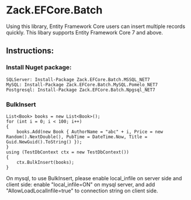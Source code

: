 # Zack.EFCore.Batch

 Using this library, Entity Framework Core users can insert multiple records quickly.
 This libary supports Entity Framework Core 7 and above.  

## Instructions:  
 
### Install Nuget package:

```
SQLServer: Install-Package Zack.EFCore.Batch.MSSQL_NET7
MySQL: Install-Package Zack.EFCore.Batch.MySQL.Pomelo_NET7
Postgresql: Install-Package Zack.EFCore.Batch.Npgsql_NET7
``` 

### BulkInsert

```
List<Book> books = new List<Book>();
for (int i = 0; i < 100; i++)
{
	books.Add(new Book { AuthorName = "abc" + i, Price = new Random().NextDouble(), PubTime = DateTime.Now, Title = Guid.NewGuid().ToString() });
}
using (TestDbContext ctx = new TestDbContext())
{
	ctx.BulkInsert(books);
}
```
On mysql, to use BulkInsert, please enable local_infile on server side and client side: enable "local_infile=ON" on mysql server, and add "AllowLoadLocalInfile=true" to connection string on client side.
